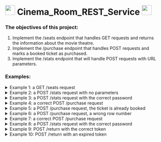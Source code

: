 # <img height="32" width="32" src="https://unpkg.com/simple-icons@v6/icons/postman.svg" /> Cinema_Room_REST_Service <img height="32" width="32" src="https://unpkg.com/simple-icons@v6/icons/springboot.svg" />
### The objectives of this project:
1. Implement the /seats endpoint that handles GET requests and returns the information about the movie theatre.
2. Implement the /purchase endpoint that handles POST requests and marks a booked ticket as purchased.
3. Implement the /stats endpoint that will handle POST requests with URL parameters.
### Examples:
<details>
<summary>Example 1: a GET /seats request</summary>

![](https://user-images.githubusercontent.com/90090114/175533445-9ad0d78a-bd48-4a60-b252-5980df7dc7bd.png)
</details>
<details>
<summary>Example 2: a POST /stats request with no parameters</summary>

![](https://user-images.githubusercontent.com/90090114/175541436-5e8be16c-9cce-4c7e-a290-437577a266cc.png)
</details>
<details>
<summary>Example 3: a POST /stats request with the correct password</summary>

![](https://user-images.githubusercontent.com/90090114/175542014-f122d40f-b402-4865-9ffc-0958eed028c8.png)
>- current_income — shows the total income of sold tickets.
>- number_of_available_seats — shows how many seats are available.
>- number_of_purchased_tickets — shows how many tickets were purchased.
</details>
<details>
<summary>Example 4: a correct POST /purchase request</summary>

![](https://user-images.githubusercontent.com/90090114/175540937-1d80cfee-edc1-4af8-a201-7ed779fdee4a.png)
>- row — the row number;
>- column — the column number.
</details>
<details>
<summary>Example 5: a POST /purchase request, the ticket is already booked</summary>

![](https://user-images.githubusercontent.com/90090114/175541046-06873642-5947-4a0a-bc70-fb27fdc93602.png)
</details>
<details>
<summary>Example 6: a POST /purchase request, a wrong row number</summary>

![](https://user-images.githubusercontent.com/90090114/175541199-ffb85819-9f57-4827-88bd-1163e967b624.png)
</details>
<details>
<summary>Example 7: a correct POST /purchase request</summary>

![](https://user-images.githubusercontent.com/90090114/175541346-b19a12d6-def0-4be8-bca6-218824d9d257.png)
</details>
<details>
<summary>Example 8: a POST /stats request with the correct password</summary>

![](https://user-images.githubusercontent.com/90090114/175541579-57f6a835-252f-400f-b211-1909956a80aa.png)
</details>
<details>
<summary>Example 9: POST /return with the correct token</summary>

![](https://user-images.githubusercontent.com/90090114/175541661-9188dabb-7db1-4812-9e48-5f6246180c0f.png)
</details>
<details>
<summary>Example 10: POST /return with an expired token</summary>

![](https://user-images.githubusercontent.com/90090114/175541718-6c74e07f-a902-4b2e-bf71-7e5d00083bd4.png)
</details>
